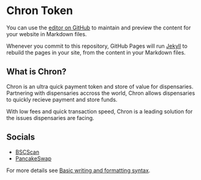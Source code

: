 # Chron Token

You can use the [editor on GitHub](https://github.com/ChronToken/Chron-Token/edit/gh-pages/index.md) to maintain and preview the content for your website in Markdown files.

Whenever you commit to this repository, GitHub Pages will run [Jekyll](https://jekyllrb.com/) to rebuild the pages in your site, from the content in your Markdown files.

## What is Chron?

Chron is an ultra quick payment token and store of value for dispensaries. Partnering with dispensaries accross the world, Chron allows dispensaries to quickly recieve payment and store funds. 

With low fees and quick transaction speed, Chron is a leading solution for the issues dispensaries are facing.

## Socials

- [BSCScan](https://testnet.bscscan.com/token/0x63Ba50bCCf1D578BF3d8238d99F417dBEE7d347C)
- [PancakeSwap](https://testnet.bscscan.com/token/0x63Ba50bCCf1D578BF3d8238d99F417dBEE7d347C)



For more details see [Basic writing and formatting syntax](https://docs.github.com/en/github/writing-on-github/getting-started-with-writing-and-formatting-on-github/basic-writing-and-formatting-syntax).
